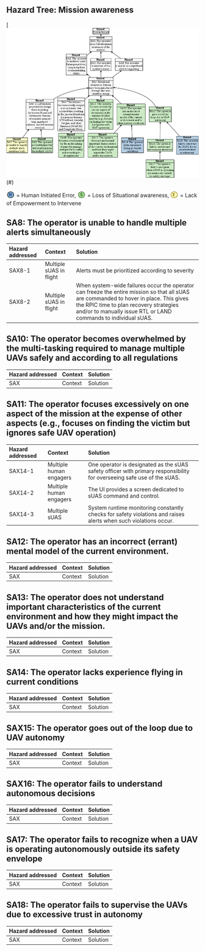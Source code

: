 ## Hazard Tree:  Mission awareness

[![](figures/situationalawareness.png)(#)

<sub>![](icons/h-icon.PNG)</sub> = Human Initiated Error, <sub>![](icons/s-icon.PNG)</sub> = Loss of Situational awareness, <sub>![](icons/e-icon.PNG)</sub> = Lack of Empowerment to Intervene


## <a name="SA8">SA8: The operator is unable to handle multiple alerts simultaneously</a>

| Hazard addressed | Context | Solution |
|:--|:--|:--|
|SAX8-1|Multiple sUAS in flight|Alerts must be prioritized according to severity|
|SAX8-2|Multiple sUAS in flight|When system-wide failures occur the operator can freeze the entire mission so that all sUAS are commanded to hover in place. This gives the RPIC time to plan recovery strategies and/or to manually issue RTL or LAND commands to individual sUAS.|

## <a name="SA10">SA10: The operator becomes overwhelmed by the multi-tasking required to manage multiple UAVs safely and according to all regulations</a>

| Hazard addressed | Context | Solution |
|:--|:--|:--|
|SAX |Context |Solution|

## <a name="SA11">SA11: The operator focuses excessively on one aspect of the mission at the expense of other aspects (e.g., focuses on finding the victim but ignores safe UAV operation)</a>

| Hazard addressed | Context | Solution |
|:--|:--|:--|
|SAX14-1|Multiple human engagers | One operator is designated as the sUAS safety officer with primary responsibility for overseeing safe use of the sUAS. |
|SAX14-2|Multiple human engagers | The UI provides a screen dedicated to sUAS command and control. |
|SAX14-3|Multiple sUAS| System runtime monitoring constantly checks for safety violations and raises alerts when such violations occur.|

## <a name="SA12">SA12: The operator has an incorrect (errant) mental model of the current environment.</a>

| Hazard addressed | Context | Solution |
|:--|:--|:--|
|SAX |Context |Solution|

## <a name="SA13">SA13: The operator does not understand important characteristics of the current environment and how they might impact the UAVs and/or the mission.</a>

| Hazard addressed | Context | Solution |
|:--|:--|:--|
|SAX |Context |Solution|

## <a name="SA14">SA14: The operator lacks experience flying in current conditions </a>

| Hazard addressed | Context | Solution |
|:--|:--|:--|
|SAX |Context |Solution|

## <a name="SA15">SAX15: The operator goes out of the loop due to UAV autonomy</a>

| Hazard addressed | Context | Solution |
|:--|:--|:--|
|SAX |Context |Solution|

## <a name="SA16">SAX16: The operator fails to understand autonomous decisions</a>

| Hazard addressed | Context | Solution |
|:--|:--|:--|
|SAX |Context |Solution|

## <a name="SA17">SA17: The operator fails to recognize when a UAV is operating autonomously outside its safety envelope</a>

| Hazard addressed | Context | Solution |
|:--|:--|:--|
|SAX |Context |Solution|

## <a name="SA18">SA18: The operator fails to supervise the UAVs due to excessive trust in autonomy  </a>

| Hazard addressed | Context | Solution |
|:--|:--|:--|
|SAX |Context |Solution|
